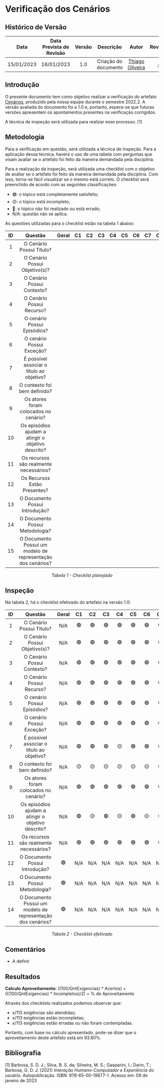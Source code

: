 # Verificação dos Cenários
## <a>Histórico de Versão</a>
|    Data    | Data Prevista de Revisão | Versão |      Descrição       |                     Autor                      |                  Revisor                   |
| :--------: | :----------------------: | :----: | :------------------: | :--------------------------------------------: | :----------------------------------------: |
| 15/01/2023 |        16/01/2023        |  1.0   | Criação do documento | [Thiago Oliveira](https://github.com/Thiab394) | [-](https://github.com/) |

## <a>Introdução</a>
O presente documento tem como objetivo realizar a verificação do artefato [Cenários](../../../Modelagem/Cenarios.md), 
produzido pela nossa equipe durante o semestre 2022.2. A versão avaliada do documento foi a 1.0 e, portanto, espera-se que futuras versões 
apresentem os apontamentos presentes na verificação corrigidos.

A técnica de inspeção será utilizada para realizar esse processo. [1]

## <a>Metodologia</a>
Para a verificação em questão, será utilizada a técnica de inspeção. Para a aplicação dessa técnica, haverá o uso de uma 
tabela com perguntas que visam avaliar se o artefato foi feito da maneira demandada pela disciplina. 

Para a realização da inspeção, será utilizada uma checklist com o objetivo de avaliar se o artefato foi feito da
maneira demandada pela disciplina. Com isso, torna-se fácil visualizar se o mesmo está correto. O checklist será preenchido de acordo com as seguintes classificações:

* 🟢: o tópico está completamente satisfeito;
* 🟡: o tópico está incompleto;
* 🔴: o tópico não foi realizado ou está errado;
* N/A: questão não se aplica.

As questões utilizadas para o checklist estão na tabela 1 abaixo:

<center>
  
|  ID   |                           Questão                           | Geral |  C1   |  C2   |  C3   |  C4   |  C5   |  C6   |  C7   |  C8   |  C9   |  C10  |
| :---: | :---------------------------------------------------------: | :---: | :---: | :---: | :---: | :---: | :---: | :---: | :---: | :---: | :---: | :---: |
|   1   |                  O Cenário Possui Título?                   |       |       |       |       |       |       |       |       |       |       |       |
|   2   |                O Cenário Possui Objetivo(s)?                |       |       |       |       |       |       |       |       |       |       |       |
|   3   |                 O Cenário Possui Contexto?                  |       |       |       |       |       |       |       |       |       |       |       |
|   4   |                  O Cenário Possui Recurso?                  |       |       |       |       |       |       |       |       |       |       |       |
|   5   |                 O cenário Possui Episódios?                 |       |       |       |       |       |       |       |       |       |       |       |
|   6   |                  O cenário Possui Exceção?                  |       |       |       |       |       |       |       |       |       |       |       |
|   7   |          É possível associar o título ao objetivo?          |       |       |       |       |       |       |       |       |       |       |       |
|   8   |                O contexto foi bem definido?                 |       |       |       |       |       |       |       |       |       |       |       |
|   9   |            Os atores foram colocados no cenário?            |       |       |       |       |       |       |       |       |       |       |       |
|  10   |     Os episódios ajudam a atingir o objetivo descrito?      |       |       |       |       |       |       |       |       |       |       |       |
|  11   |           Os recursos são realmente necessários?            |       |       |       |       |       |       |       |       |       |       |       |
|  12   |                Os Recursos Estão Presentes?                 |       |       |       |       |       |       |       |       |       |       |       |
|  13   |               O Documento Possui Introdução?                |       |       |       |       |       |       |       |       |       |       |       |
|  14   |               O Documento Possui Metodologia?               |       |       |       |       |       |       |       |       |       |       |       |
|  15   | O Documento Possui um modelo de representação dos cenários? |       |       |       |       |       |       |       |       |       |       |       |
  
*Tabela 1 - Checklist planejado*

</center>

## <a>Inspeção</a>

Na tabela 2, há o checklist efetivado do artefato na versão 1.0:

<center>

  
|  ID   |                           Questão                           | Geral |  C1   |  C2   |  C3   |  C4   |  C5   |  C6   |  C7   |  C8   |  C9   |  C10  |
| :---: | :---------------------------------------------------------: | :---: | :---: | :---: | :---: | :---: | :---: | :---: | :---: | :---: | :---: | :---: |
|   1   |                  O Cenário Possui Título?                   |  N/A  |   🟢   |   🟢   |   🟢   |   🟢   |   🟢   |   🟢   |   🟢   |   🟢   |   🟢   |   🟢   |
|   2   |                O Cenário Possui Objetivo(s)?                |  N/A  |   🟢   |   🟢   |   🟢   |   🟢   |   🟢   |   🟢   |   🟢   |   🟢   |   🟢   |   🟢   |
|   3   |                 O Cenário Possui Contexto?                  |  N/A  |   🟢   |   🟢   |   🟢   |   🟢   |   🟢   |   🟢   |   🟢   |   🟢   |   🟢   |   🟢   |
|   4   |                  O Cenário Possui Recurso?                  |  N/A  |   🟢   |   🟢   |   🟢   |   🟢   |   🟢   |   🟢   |   🟢   |   🟢   |   🟢   |   🟢   |
|   5   |                 O cenário Possui Episódios?                 |  N/A  |   🟢   |   🟢   |   🟢   |   🟢   |   🟢   |   🟢   |   🟢   |   🟢   |   🟢   |   🟢   |
|   6   |                  O cenário Possui Exceção?                  |  N/A  |   🟢   |   🟢   |   🟢   |   🟢   |   🟢   |   🟢   |   🟢   |   🟢   |   🟢   |   🟢   |
|   7   |          É possível associar o título ao objetivo?          |  N/A  |   🟢   |   🟢   |   🟢   |   🟡   |   🟢   |   🟢   |   🟢   |   🟢   |   🟢   |   🟢   |
|   8   |                O contexto foi bem definido?                 |  N/A  |   🟡   |   🟡   |   🟡   |   🟡   |   🟡   |   🟡   |   🟡   |   🟡   |   🟡   |   🟡   |
|   9   |            Os atores foram colocados no cenário?            |  N/A  |   🟢   |   🟢   |   🟢   |   🟢   |   🟢   |   🟢   |   🟢   |   🟢   |   🟢   |   🟢   |
|  10   |     Os episódios ajudam a atingir o objetivo descrito?      |  N/A  |   🟢   |   🟡   |   🟢   |   🟡   |   🟢   |   🟡   |   🟡   |   🟢   |   🟢   |   🟢   |
|  11   |           Os recursos são realmente necessários?            |  N/A  |   🟢   |   🟢   |   🟢   |   🟢   |   🟢   |   🟢   |   🟢   |   🟢   |   🟢   |   🟢   |
|  12   |               O Documento Possui Introdução?                |   🟢   |  N/A  |  N/A  |  N/A  |  N/A  |  N/A  |  N/A  |  N/A  |  N/A  |  N/A  |  N/A  |
|  13   |               O Documento Possui Metodologia?               |   🟢   |  N/A  |  N/A  |  N/A  |  N/A  |  N/A  |  N/A  |  N/A  |  N/A  |  N/A  |  N/A  |
|  14   | O Documento Possui um modelo de representação dos cenários? |   🟢   |  N/A  |  N/A  |  N/A  |  N/A  |  N/A  |  N/A  |  N/A  |  N/A  |  N/A  |  N/A  |
  
*Tabela 2 - Checklist efetivado*

</center>

## <a>Comentários</a>

* A definir

## <a>Resultados</a>
<a>**Calculo Aproveitamento**</a>: ((100/QntExigencias) * Acertos) + (((100/QntExigencias) * Incompletos)/2) = % de Aproveitamento

Através dos checklists realizados podemos observar que:

* x/113 exigências são atendidas;
* x/113 exigências estão incompletas;
* x/113 exigências estão erradas ou não foram contempladas.

Portanto, com base no cálculo apresentado, pode-se dizer que o aproveitamento deste artefato está em 93.80%.

## <a>Bibliografia</a>

[1] Barbosa, S. D. J.; Silva, B. S. da; Silveira, M. S.; Gasparini, I.; Darin, T.; Barbosa, G. D. J. (2021) _Interação Humano-Computador e Experiência do usuário_. Autopublicação. ISBN: 978-65-00-19677-1. Acesso em: 09 de janeiro de 2023
